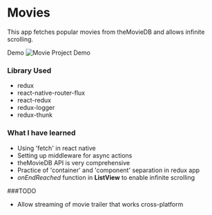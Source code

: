 # Movies

This app fetches popular movies from theMovieDB and allows infinite scrolling.

Demo
![Movie Project Demo](https://github.com/shawnpanda/2016-Summer-Of-React-Native/blob/master/Project%2002%20-%20Movies/movie-demo.gif)


### Library Used
* redux
* react-native-router-flux
* react-redux
* redux-logger
* redux-thunk

### What I have learned

* Using 'fetch' in react native
* Setting up middleware for async actions
* theMovieDB API is very comprehensive
* Practice of 'container' and 'component' separation in redux app
* *onEndReached* function in **ListView** to enable infinite scrolling



###TODO

- Allow streaming of movie trailer that works cross-platform